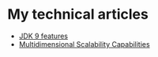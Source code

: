 # My technical articles

- [JDK 9 features](dzone/jdk9.md)
- [Multidimensional Scalability Capabilities](dzone/mdsc.md)
